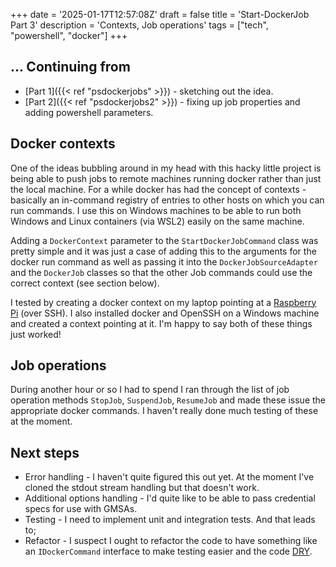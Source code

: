 +++
date = '2025-01-17T12:57:08Z'
draft = false
title = 'Start-DockerJob Part 3'
description = 'Contexts, Job operations'
tags = ["tech", "powershell", "docker"]
+++

## ... Continuing from

* [Part 1]({{< ref "psdockerjobs" >}}) - sketching out the idea.
* [Part 2]({{< ref "psdockerjobs2" >}}) - fixing up job properties and adding powershell parameters.

## Docker contexts

One of the ideas bubbling around in my head with this hacky little project is being able to push jobs to remote machines running docker rather than just the local machine. For a while docker has had the concept of contexts - basically an in-command registry of entries to other hosts on which you can run commands. I use this on Windows machines to be able to run both Windows and Linux containers (via WSL2) easily on the same machine. 

Adding a `DockerContext` parameter to the `StartDockerJobCommand` class was pretty simple and it was just a case of adding this to the arguments for the docker run command as well as passing it into the `DockerJobSourceAdapter` and the `DockerJob` classes so that the other Job commands could use the correct context (see section below).

I tested by creating a docker context on my laptop pointing at a [Raspberry Pi](https://raspberrypi.org/) (over SSH). I also installed docker and OpenSSH on a Windows machine and created a context pointing at it. I'm happy to say both of these things just worked!

## Job operations

During another hour or so I had to spend I ran through the list of job operation methods `StopJob`, `SuspendJob`, `ResumeJob` and made these issue the appropriate docker commands. I haven't really done much testing of these at the moment.

## Next steps

* Error handling - I haven't quite figured this out yet. At the moment I've cloned the stdout stream handling but that doesn't work.
* Additional options handling - I'd quite like to be able to pass credential specs for use with GMSAs.
* Testing - I need to implement unit and integration tests. And that leads to;
* Refactor - I suspect I ought to refactor the code to have something like an `IDockerCommand` interface to make testing easier and the code [DRY](https://en.wikipedia.org/wiki/Don%27t_repeat_yourself).




